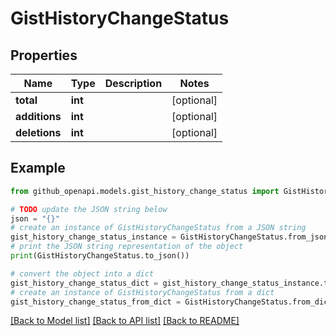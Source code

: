 # GistHistoryChangeStatus


## Properties

Name | Type | Description | Notes
------------ | ------------- | ------------- | -------------
**total** | **int** |  | [optional] 
**additions** | **int** |  | [optional] 
**deletions** | **int** |  | [optional] 

## Example

```python
from github_openapi.models.gist_history_change_status import GistHistoryChangeStatus

# TODO update the JSON string below
json = "{}"
# create an instance of GistHistoryChangeStatus from a JSON string
gist_history_change_status_instance = GistHistoryChangeStatus.from_json(json)
# print the JSON string representation of the object
print(GistHistoryChangeStatus.to_json())

# convert the object into a dict
gist_history_change_status_dict = gist_history_change_status_instance.to_dict()
# create an instance of GistHistoryChangeStatus from a dict
gist_history_change_status_from_dict = GistHistoryChangeStatus.from_dict(gist_history_change_status_dict)
```
[[Back to Model list]](../README.md#documentation-for-models) [[Back to API list]](../README.md#documentation-for-api-endpoints) [[Back to README]](../README.md)


